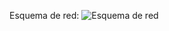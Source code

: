 Esquema de red:
![Esquema de red]([https://github.com/jherrerog03/mensagl/blob/main/ESQUEMA-RED/diagrama_juan.drawio.png?raw=true](https://github.com/jherrerog03/mensagl/blob/main/diagrama%20juan.drawio.png))

